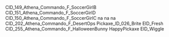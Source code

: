 CID_149_Athena_Commando_F_SoccerGirlB
CID_151_Athena_Commando_F_SoccerGirlD
CID_150_Athena_Commando_F_SoccerGirlC
na
na
na
CID_202_Athena_Commando_F_DesertOps
Pickaxe_ID_026_Brite
EID_Fresh
CID_255_Athena_Commando_F_HalloweenBunny
HappyPickaxe
EID_Wiggle
